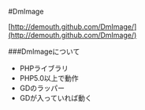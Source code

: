 #DmImage

[http://demouth.github.com/DmImage/](http://demouth.github.com/DmImage/)

###DmImageについて
* PHPライブラリ
* PHP5.0以上で動作
* GDのラッパー
* GDが入っていれば動く

